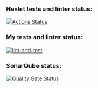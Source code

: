 ### Hexlet tests and linter status:
[![Actions Status](https://github.com/i-yulia-s/python-project-50/actions/workflows/hexlet-check.yml/badge.svg)](https://github.com/i-yulia-s/python-project-50/actions)

### My tests and linter status:
[![lint-and-test](https://github.com/i-yulia-s/python-project-50/actions/workflows/lint-and-test.yml/badge.svg)](https://github.com/i-yulia-s/python-project-50/actions/workflows/lint-and-test.yml)

### SonarQube status:
[![Quality Gate Status](https://sonarcloud.io/api/project_badges/measure?project=i-yulia-s_python-project-50&metric=alert_status)](https://sonarcloud.io/summary/new_code?id=i-yulia-s_python-project-50)